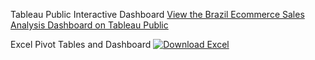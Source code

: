 Tableau Public Interactive Dashboard 
[View the Brazil Ecommerce Sales Analysis Dashboard on Tableau Public](https://public.tableau.com/app/profile/chung.tim.ho7055/viz/BrazilEcommerceSalesAnalysis/Dashboard)

Excel Pivot Tables and Dashboard
[![Download Excel](https://img.shields.io/badge/Download-Excel-green)](https://drive.google.com/uc?export=download&id=1Ud8T10XT3GmtfD94jpTT-JZ3HFrK1nqQ)
